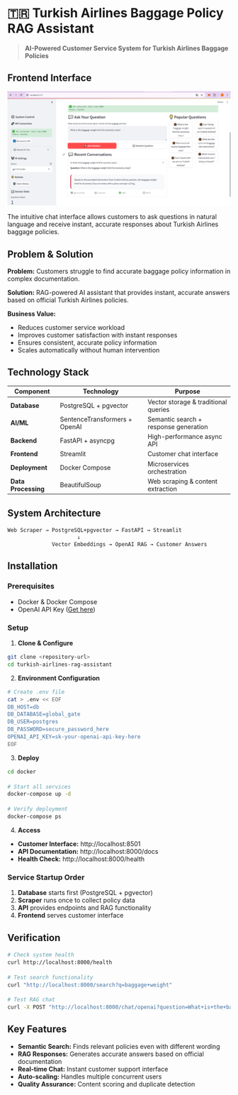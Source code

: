 # 🇹🇷 Turkish Airlines Baggage Policy RAG Assistant

> **AI-Powered Customer Service System for Turkish Airlines Baggage Policies**

## Frontend Interface

![Turkish Airlines Baggage Assistant Interface](streamlit_interface.png)

The intuitive chat interface allows customers to ask questions in natural language and receive instant, accurate responses about Turkish Airlines baggage policies.

## Problem & Solution

**Problem:** Customers struggle to find accurate baggage policy information in complex documentation.

**Solution:** RAG-powered AI assistant that provides instant, accurate answers based on official Turkish Airlines policies.

**Business Value:**
- Reduces customer service workload
- Improves customer satisfaction with instant responses
- Ensures consistent, accurate policy information
- Scales automatically without human intervention

## Technology Stack

| Component | Technology | Purpose |
|-----------|------------|---------|
| **Database** | PostgreSQL + pgvector | Vector storage & traditional queries |
| **AI/ML** | SentenceTransformers + OpenAI | Semantic search + response generation |
| **Backend** | FastAPI + asyncpg | High-performance async API |
| **Frontend** | Streamlit | Customer chat interface |
| **Deployment** | Docker Compose | Microservices orchestration |
| **Data Processing** | BeautifulSoup | Web scraping & content extraction |

## System Architecture

```
Web Scraper → PostgreSQL+pgvector → FastAPI → Streamlit
                      ↓
              Vector Embeddings → OpenAI RAG → Customer Answers
```

## Installation

### Prerequisites
- Docker & Docker Compose
- OpenAI API Key ([Get here](https://platform.openai.com/api-keys))

### Setup

1. **Clone & Configure**
```bash
git clone <repository-url>
cd turkish-airlines-rag-assistant
```

2. **Environment Configuration**
```bash
# Create .env file
cat > .env << EOF
DB_HOST=db
DB_DATABASE=global_gate
DB_USER=postgres
DB_PASSWORD=secure_password_here
OPENAI_API_KEY=sk-your-openai-api-key-here
EOF
```

3. **Deploy**
```bash
cd docker

# Start all services
docker-compose up -d

# Verify deployment
docker-compose ps
```

4. **Access**
- **Customer Interface:** http://localhost:8501
- **API Documentation:** http://localhost:8000/docs
- **Health Check:** http://localhost:8000/health

### Service Startup Order
1. **Database** starts first (PostgreSQL + pgvector)
2. **Scraper** runs once to collect policy data
3. **API** provides endpoints and RAG functionality
4. **Frontend** serves customer interface

## Verification

```bash
# Check system health
curl http://localhost:8000/health

# Test search functionality
curl "http://localhost:8000/search?q=baggage+weight"

# Test RAG chat
curl -X POST "http://localhost:8000/chat/openai?question=What+is+the+baggage+weight+limit"
```

## Key Features

- **Semantic Search:** Finds relevant policies even with different wording
- **RAG Responses:** Generates accurate answers based on official documentation
- **Real-time Chat:** Instant customer support interface
- **Auto-scaling:** Handles multiple concurrent users
- **Quality Assurance:** Content scoring and duplicate detection
